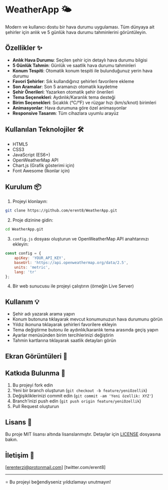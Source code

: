 # WeatherApp 🌤️

Modern ve kullanıcı dostu bir hava durumu uygulaması. Tüm dünyaya ait şehirler için anlık ve 5 günlük hava durumu tahminlerini görüntüleyin.

## Özellikler ✨

- **Anlık Hava Durumu**: Seçilen şehir için detaylı hava durumu bilgisi
- **5 Günlük Tahmin**: Günlük ve saatlik hava durumu tahminleri
- **Konum Tespiti**: Otomatik konum tespiti ile bulunduğunuz yerin hava durumu
- **Favori Şehirler**: Sık kullandığınız şehirleri favorilere ekleme
- **Son Aramalar**: Son 5 aramanızı otomatik kaydetme
- **Şehir Önerileri**: Yazarken otomatik şehir önerileri
- **Tema Seçenekleri**: Aydınlık/Karanlık tema desteği
- **Birim Seçenekleri**: Sıcaklık (°C/°F) ve rüzgar hızı (km/s/knot) birimleri
- **Animasyonlar**: Hava durumuna göre özel animasyonlar
- **Responsive Tasarım**: Tüm cihazlara uyumlu arayüz

## Kullanılan Teknolojiler 🛠️

- HTML5
- CSS3
- JavaScript (ES6+)
- OpenWeatherMap API
- Chart.js (Grafik gösterimi için)
- Font Awesome (İkonlar için)

## Kurulum 📦

1. Projeyi klonlayın:
```bash
git clone https://github.com/erent8/WeatherApp.git
```

2. Proje dizinine gidin:
```bash
cd WeatherApp.git
```

3. `config.js` dosyası oluşturun ve OpenWeatherMap API anahtarınızı ekleyin:
```javascript
const config = {
    apiKey: 'YOUR_API_KEY',
    baseUrl: 'https://api.openweathermap.org/data/2.5',
    units: 'metric',
    lang: 'tr'
};
```

4. Bir web sunucusu ile projeyi çalıştırın (örneğin Live Server)

## Kullanım 💡

- Şehir adı yazarak arama yapın
- Konum butonuna tıklayarak mevcut konumunuzun hava durumunu görün
- Yıldız ikonuna tıklayarak şehirleri favorilere ekleyin
- Tema değiştirme butonu ile aydınlık/karanlık tema arasında geçiş yapın
- Ayarlar menüsünden birim tercihlerinizi değiştirin
- Tahmin kartlarına tıklayarak saatlik detayları görün

## Ekran Görüntüleri 📸



## Katkıda Bulunma 🤝

1. Bu projeyi fork edin
2. Yeni bir branch oluşturun (`git checkout -b feature/yeniOzellik`)
3. Değişikliklerinizi commit edin (`git commit -am 'Yeni özellik: XYZ'`)
4. Branch'inizi push edin (`git push origin feature/yeniOzellik`)
5. Pull Request oluşturun

## Lisans 📄

Bu proje MIT lisansı altında lisanslanmıştır. Detaylar için [LICENSE](LICENSE) dosyasına bakın.

## İletişim 📧

[erenterzi@protonmail.com]
[twitter.com/erent8]

---
⭐️ Bu projeyi beğendiyseniz yıldızlamayı unutmayın!

